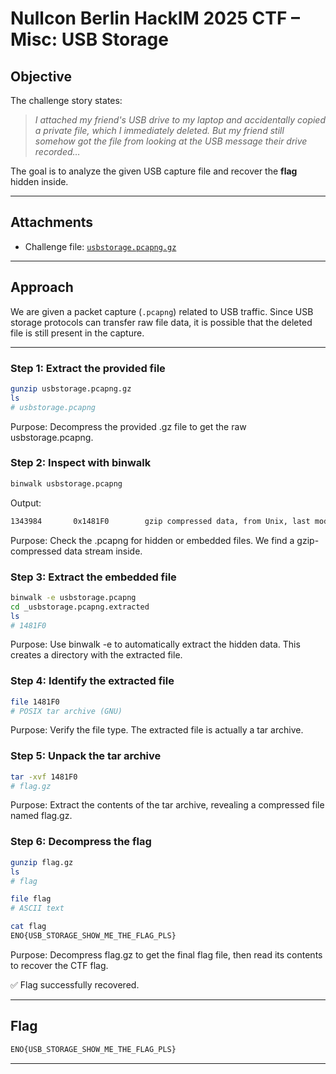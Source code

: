 # Nullcon Berlin HackIM 2025 CTF – Misc: USB Storage

## Objective  
The challenge story states:  
> *I attached my friend's USB drive to my laptop and accidentally copied a private file, which I immediately deleted. But my friend still somehow got the file from looking at the USB message their drive recorded…*  

The goal is to analyze the given USB capture file and recover the **flag** hidden inside.  

---

## Attachments  
- Challenge file: [`usbstorage.pcapng.gz`](/assets/usbstorage.pcapng.gz)  

---

## Approach  

We are given a packet capture (`.pcapng`) related to USB traffic. Since USB storage protocols can transfer raw file data, it is possible that the deleted file is still present in the capture.  

---

### Step 1: Extract the provided file  

```bash
gunzip usbstorage.pcapng.gz
ls
# usbstorage.pcapng
```
Purpose: Decompress the provided .gz file to get the raw usbstorage.pcapng.

### Step 2: Inspect with binwalk
```bash
binwalk usbstorage.pcapng
```
Output:
```bash
1343984       0x1481F0        gzip compressed data, from Unix, last modified: 1970-01-01 00:00:00 (null date)
```
Purpose: Check the .pcapng for hidden or embedded files. We find a gzip-compressed data stream inside.

### Step 3: Extract the embedded file
```bash
binwalk -e usbstorage.pcapng
cd _usbstorage.pcapng.extracted
ls
# 1481F0
```
Purpose: Use binwalk -e to automatically extract the hidden data. This creates a directory with the extracted file.

### Step 4: Identify the extracted file
```bash
file 1481F0
# POSIX tar archive (GNU)
```
Purpose: Verify the file type. The extracted file is actually a tar archive.

### Step 5: Unpack the tar archive
```bash
tar -xvf 1481F0
# flag.gz
```
Purpose: Extract the contents of the tar archive, revealing a compressed file named flag.gz.

### Step 6: Decompress the flag
```bash
gunzip flag.gz
ls
# flag

file flag
# ASCII text

cat flag
ENO{USB_STORAGE_SHOW_ME_THE_FLAG_PLS}
```
Purpose: Decompress flag.gz to get the final flag file, then read its contents to recover the CTF flag.

✅ Flag successfully recovered.

---
## Flag
```bash
ENO{USB_STORAGE_SHOW_ME_THE_FLAG_PLS}
```
---
